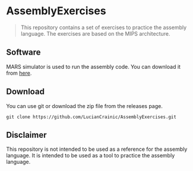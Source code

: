 # AssemblyExercises

> This repository contains a set of exercises to practice the assembly language. The exercises are based on the MIPS architecture. 

## Software
MARS simulator is used to run the assembly code. You can download it from [here](http://courses.missouristate.edu/KenVollmar/mars/).
## Download
You can use git or download the zip file from the releases page.
```
git clone https://github.com/LucianCrainic/AssemblyExercises.git
```
## Disclaimer
This repository is not intended to be used as a reference for the assembly language. It is intended to be used as a tool to practice the assembly language. 
